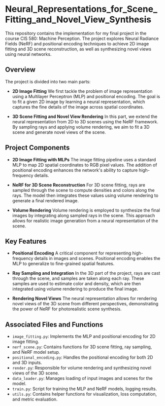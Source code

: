 # Neural_Representations_for_Scene_Fitting_and_Novel_View_Synthesis
This repository contains the implementation for my final project in the course CIS 580: Machine Perception. The project explores Neural Radiance Fields (NeRF) and positional encoding techniques to achieve 2D image fitting and 3D scene reconstruction, as well as synthesizing novel views using neural networks.

## Overview
The project is divided into two main parts:

- **2D Image Fitting**
We first tackle the problem of image representation using a Multilayer Perceptron (MLP) and positional encoding. The goal is to fit a given 2D image by learning a neural representation, which captures the fine details of the image across spatial coordinates.

- **3D Scene Fitting and Novel View Rendering**
In this part, we extend the neural representation from 2D to 3D scenes using the NeRF framework. By sampling rays and applying volume rendering, we aim to fit a 3D scene and generate novel views of the scene.

## Project Components

- **2D Image Fitting with MLPs**
The image fitting pipeline uses a standard MLP to map 2D spatial coordinates to RGB pixel values. The addition of positional encoding enhances the network's ability to capture high-frequency details.

- **NeRF for 3D Scene Reconstruction**
For 3D scene fitting, rays are sampled through the scene to compute densities and colors along the rays. The model then integrates these values using volume rendering to generate a final rendered image.

- **Volume Rendering**
Volume rendering is employed to synthesize the final images by integrating along sampled rays in the scene. This approach allows for realistic image generation from a neural representation of the scene.

## Key Features
- **Positional Encoding**
A critical component for representing high-frequency details in images and scenes. Positional encoding enables the MLP to generalize to fine-grained spatial features.

- **Ray Sampling and Integration**
In the 3D part of the project, rays are cast through the scene, and samples are taken along each ray. These samples are used to estimate color and density, which are then integrated using volume rendering to produce the final image.

- **Rendering Novel Views**
The neural representation allows for rendering novel views of the 3D scene from different perspectives, demonstrating the power of NeRF for photorealistic scene synthesis.

## Associated Files and Functions
- `image_fitting.py`: Implements the MLP and positional encoding for 2D image fitting.
- `nerf_scene.py`: Contains functions for 3D scene fitting, ray sampling, and NeRF model setup.
- `positional_encoding.py`: Handles the positional encoding for both 2D and 3D inputs.
- `render.py`: Responsible for volume rendering and synthesizing novel views of the 3D scene.
- `data_loader.py`: Manages loading of input images and scenes for the model.
- `train.py`: Script for training the MLP and NeRF models, logging results.
- `utils.py`: Contains helper functions for visualization, loss computation, and metric evaluation.

